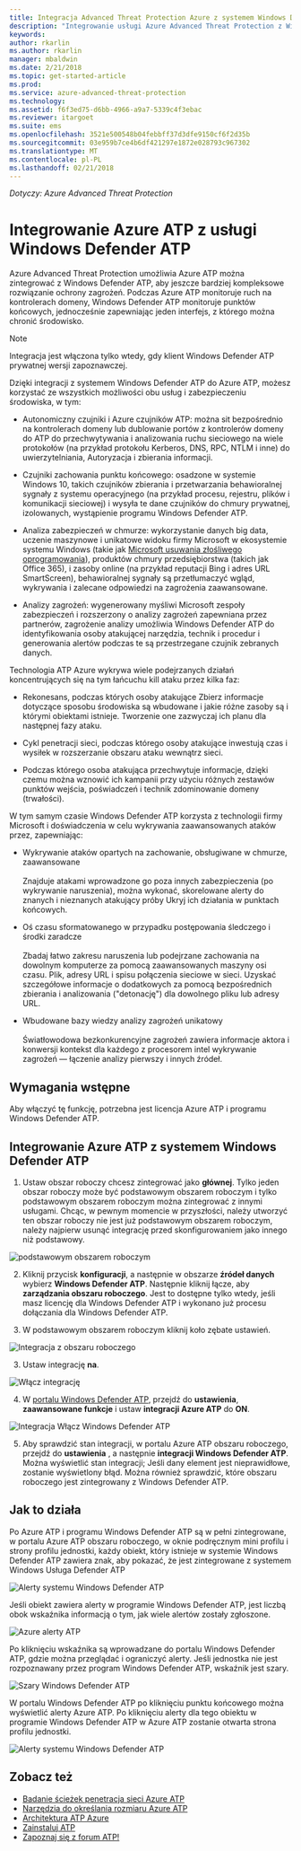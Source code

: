 ```yaml
---
title: Integracja Advanced Threat Protection Azure z systemem Windows Defender ATP | Dokumentacja firmy Microsoft
description: "Integrowanie usługi Azure Advanced Threat Protection z Windows Defender ATP pokrycia wykrywania zagrożeń Pełna"
keywords: 
author: rkarlin
ms.author: rkarlin
manager: mbaldwin
ms.date: 2/21/2018
ms.topic: get-started-article
ms.prod: 
ms.service: azure-advanced-threat-protection
ms.technology: 
ms.assetid: f6f3ed75-d6bb-4966-a9a7-5339c4f3ebac
ms.reviewer: itargoet
ms.suite: ems
ms.openlocfilehash: 3521e500548b04febbff37d3dfe9150cf6f2d35b
ms.sourcegitcommit: 03e959b7ce4b6df421297e1872e028793c967302
ms.translationtype: MT
ms.contentlocale: pl-PL
ms.lasthandoff: 02/21/2018
---
```

*Dotyczy: Azure Advanced Threat Protection*

# <a name="integrating-azure-atp-with-windows-defender-atp"></a>Integrowanie Azure ATP z usługi Windows Defender ATP

Azure Advanced Threat Protection umożliwia Azure ATP można zintegrować z Windows Defender ATP, aby jeszcze bardziej kompleksowe rozwiązanie ochrony zagrożeń. Podczas Azure ATP monitoruje ruch na kontrolerach domeny, Windows Defender ATP monitoruje punktów końcowych, jednocześnie zapewniając jeden interfejs, z którego można chronić środowisko.

> [!NOTE]
> Integracja jest włączona tylko wtedy, gdy klient Windows Defender ATP prywatnej wersji zapoznawczej.
 
Dzięki integracji z systemem Windows Defender ATP do Azure ATP, możesz korzystać ze wszystkich możliwości obu usług i zabezpieczeniu środowiska, w tym:

- Autonomiczny czujniki i Azure czujników ATP: można sit bezpośrednio na kontrolerach domeny lub dublowanie portów z kontrolerów domeny do ATP do przechwytywania i analizowania ruchu sieciowego na wiele protokołów (na przykład protokołu Kerberos, DNS, RPC, NTLM i inne) do uwierzytelniania, Autoryzacja i zbierania informacji. 

-   Czujniki zachowania punktu końcowego: osadzone w systemie Windows 10, takich czujników zbierania i przetwarzania behawioralnej sygnały z systemu operacyjnego (na przykład procesu, rejestru, plików i komunikacji sieciowej) i wysyła te dane czujników do chmury prywatnej, izolowanych, wystąpienie programu Windows Defender ATP.

- Analiza zabezpieczeń w chmurze: wykorzystanie danych big data, uczenie maszynowe i unikatowe widoku firmy Microsoft w ekosystemie systemu Windows (takie jak [Microsoft usuwania złośliwego oprogramowania](https://www.microsoft.com/download/malicious-software-removal-tool-details.aspx)), produktów chmury przedsiębiorstwa (takich jak Office 365), i zasoby online (na przykład reputacji Bing i adres URL SmartScreen), behawioralnej sygnały są przetłumaczyć wgląd, wykrywania i zalecane odpowiedzi na zagrożenia zaawansowane.

- Analizy zagrożeń: wygenerowany myśliwi Microsoft zespoły zabezpieczeń i rozszerzony o analizy zagrożeń zapewniana przez partnerów, zagrożenie analizy umożliwia Windows Defender ATP do identyfikowania osoby atakującej narzędzia, technik i procedur i generowania alertów podczas te są przestrzegane czujnik zebranych danych.

Technologia ATP Azure wykrywa wiele podejrzanych działań koncentrujących się na tym łańcuchu kill ataku przez kilka faz:

- Rekonesans, podczas których osoby atakujące Zbierz informacje dotyczące sposobu środowiska są wbudowane i jakie różne zasoby są i którymi obiektami istnieje. Tworzenie one zazwyczaj ich planu dla następnej fazy ataku.

- Cykl penetracji sieci, podczas którego osoby atakujące inwestują czas i wysiłek w rozszerzanie obszaru ataku wewnątrz sieci.

- Podczas którego osoba atakująca przechwytuje informacje, dzięki czemu można wznowić ich kampanii przy użyciu różnych zestawów punktów wejścia, poświadczeń i technik zdominowanie domeny (trwałości).

W tym samym czasie Windows Defender ATP korzysta z technologii firmy Microsoft i doświadczenia w celu wykrywania zaawansowanych ataków przez, zapewniając:

- Wykrywanie ataków opartych na zachowanie, obsługiwane w chmurze, zaawansowane<br></br>Znajduje atakami wprowadzone go poza innych zabezpieczenia (po wykrywanie naruszenia), można wykonać, skorelowane alerty do znanych i nieznanych atakujący próby Ukryj ich działania w punktach końcowych.

- Oś czasu sformatowanego w przypadku postępowania śledczego i środki zaradcze<br></br>Zbadaj łatwo zakresu naruszenia lub podejrzane zachowania na dowolnym komputerze za pomocą zaawansowanych maszyny osi czasu. Plik, adresy URL i spisu połączenia sieciowe w sieci. Uzyskać szczegółowe informacje o dodatkowych za pomocą bezpośrednich zbierania i analizowania ("detonację") dla dowolnego pliku lub adresy URL.

- Wbudowane bazy wiedzy analizy zagrożeń unikatowy<br></br>Światłowodowa bezkonkurencyjne zagrożeń zawiera informacje aktora i konwersji kontekst dla każdego z procesorem intel wykrywanie zagrożeń — łączenie analizy pierwszy i innych źródeł.

## <a name="prerequisites"></a>Wymagania wstępne

Aby włączyć tę funkcję, potrzebna jest licencja Azure ATP i programu Windows Defender ATP. 


## <a name="how-to-integrate-azure-atp-with-windows-defender-atp"></a>Integrowanie Azure ATP z systemem Windows Defender ATP

1. Ustaw obszar roboczy chcesz zintegrować jako **głównej**. Tylko jeden obszar roboczy może być podstawowym obszarem roboczym i tylko podstawowym obszarem roboczym można zintegrować z innymi usługami. Chcąc, w pewnym momencie w przyszłości, należy utworzyć ten obszar roboczy nie jest już podstawowym obszarem roboczym, należy najpierw usunąć integrację przed skonfigurowaniem jako innego niż podstawowy.

 ![podstawowym obszarem roboczym](./media/primary-workspace.png)

2. Kliknij przycisk **konfiguracji**, a następnie w obszarze **źródeł danych** wybierz **Windows Defender ATP**. Następnie kliknij łącze, aby **zarządzania obszaru roboczego**. Jest to dostępne tylko wtedy, jeśli masz licencję dla Windows Defender ATP i wykonano już procesu dołączania dla Windows Defender ATP. 

3. W podstawowym obszarem roboczym kliknij koło zębate ustawień.

 ![Integracja z obszaru roboczego](./media/edit-workspace.png)
 
3. Ustaw integrację **na**. 

 ![Włącz integrację](./media/enable-integration.png)

4. W [portalu Windows Defender ATP](https://beta.securitycenter.windows.com/preferences/advanced), przejdź do **ustawienia**, **zaawansowane funkcje** i ustaw **integracji Azure ATP** do  **ON**. 

 ![Integracja Włącz Windows Defender ATP](./media/wd-atp-enable.png)

5. Aby sprawdzić stan integracji, w portalu Azure ATP obszaru roboczego, przejdź do **ustawienia** , a następnie **integracji Windows Defender ATP**. Można wyświetlić stan integracji; Jeśli dany element jest nieprawidłowe, zostanie wyświetlony błąd. Można również sprawdzić, które obszaru roboczego jest zintegrowany z Windows Defender ATP.

## <a name="how-it-works"></a>Jak to działa

Po Azure ATP i programu Windows Defender ATP są w pełni zintegrowane, w portalu Azure ATP obszaru roboczego, w oknie podręcznym mini profilu i strony profilu jednostki, każdy obiekt, który istnieje w systemie Windows Defender ATP zawiera znak, aby pokazać, że jest zintegrowane z systemem Windows Usługa Defender ATP 

 ![Alerty systemu Windows Defender ATP](./media/profile-alerts-wd.png)

Jeśli obiekt zawiera alerty w programie Windows Defender ATP, jest liczbą obok wskaźnika informacją o tym, jak wiele alertów zostały zgłoszone.

 ![Azure alerty ATP](./media/atp-integrated-wd-icon-alerts.png)

Po kliknięciu wskaźnika są wprowadzane do portalu Windows Defender ATP, gdzie można przeglądać i ograniczyć alerty. Jeśli jednostka nie jest rozpoznawany przez program Windows Defender ATP, wskaźnik jest szary. 

 ![Szary Windows Defender ATP](./media/wd-grey.png)

W portalu Windows Defender ATP po kliknięciu punktu końcowego można wyświetlić alerty Azure ATP. Po kliknięciu alerty dla tego obiektu w programie Windows Defender ATP w Azure ATP zostanie otwarta strona profilu jednostki. 

 ![Alerty systemu Windows Defender ATP](./media/wd-atp-alerts.png)


## <a name="see-also"></a>Zobacz też

- [Badanie ścieżek penetracja sieci Azure ATP](use-case-lateral-movement-path.md)
- [Narzędzia do określania rozmiaru Azure ATP](http://aka.ms/aatpsizingtool)
- [Architektura ATP Azure](atp-architecture.md)
- [Zainstaluj ATP](install-atp-step1.md)
- [Zapoznaj się z forum ATP!](https://aka.ms/azureatpcommunity)


